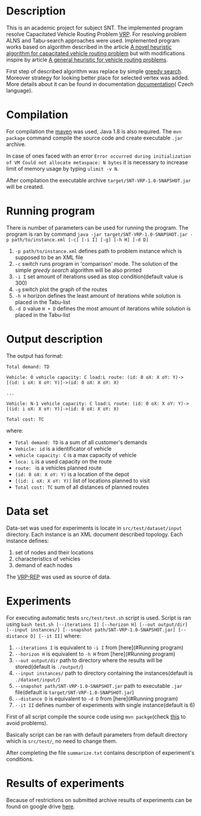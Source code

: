 # Description
This is an academic project for subject SNT. The implemented program resolve Capacitated Vehicle Routing Problem [VRP](https://en.wikipedia.org/wiki/Vehicle_routing_problem).
For resolving problem  ALNS and Tabu-search approaches were used. Implemented program works based on algorithm described in the article [A novel heuristic algorithm for capacitated vehicle routing problem](https://link.springer.com/content/pdf/10.1007%2Fs40092-017-0187-9.pdf)
but with modifications inspire by article [A general heuristic for vehicle routing problems](https://www.sciencedirect.com/science/article/pii/S0305054805003023).

First step of described algorithm was replace by simple [greedy search](https://en.wikipedia.org/wiki/Greedy_algorithm).
Moreover strategy for looking better place for selected vertex was added. More details about it can be found in documentation [documentation](https://www.overleaf.com/read/tyjqkfzrxyvf)( Czech language).

# Compilation
For compilation the [maven](https://maven.apache.org) was used, Java 1.8 is also required.
The `mvn package` command compile the source code and create executable `.jar` archive.

In case of ones faced with an error `Error occurred during initialization of VM Could not allocate metaspace: N bytes`
it is necessary to increase limit of memory usage by typing `ulimit -v N`.

After compilation the executable archive `target/SNT-VRP-1.0-SNAPSHOT.jar` will be created.

# Running program
There is number of parameters can be used for running the program.
The program is ran by command `java -jar target/SNT-VRP-1.0-SNAPSHOT.jar -p path/to/instance.xml [-c] [-i I] [-g] [-h H] [-d D]`
1. `-p path/to/instance.xml` defines path to problem instance which is supposed to be an XML file
2. `-c` switch runs program in 'comparison' mode. The solution of the simple _greedy search_ algorithm will be also printed
3. `-i I` set amount of iterations used as stop condition(default value is 300)
4. `-g` switch plot the graph of the routes
5. `-h H` horizon defines the least amount of iterations while solution is placed in the Tabu-list
6. `-d D` value `H + D` defines the most amount of iterations while solution is placed in the Tabu-list

# Output description
The output has format:

`Total demand: TD`

 `Vehicle: 0 vehicle capacity: C load:L route: (id: 0 oX: X oY: Y)->[(id: i oX: X oY: Y)]->(id: 0 oX: X oY: X)`
 
 `...`
 
 `Vehicle: N-1 vehicle capacity: C load:L route: (id: 0 oX: X oY: Y)->[(id: i oX: X oY: Y)]->(id: 0 oX: X oY: X)`
 
 `Total cost: TC`
 
where:
* `Total demand: TD` is a sum of all customer's demands
* `Vehicle: id` is a identificator of vehicle
* `vehicle capacity: C` is a max capacity of vehicle
* `loca: L` is a used capacity on the route
* `route: ` is a vehicles planned route
* `(id: 0 oX: X oY: Y)` is a location of the depot
* `[(id: i oX: X oY: Y)]` list of locations planned to visit
* `Total cost: TC` sum of all distances of planned routes 

# Data set
Data-set was used for experiments is locate in `src/test/dataset/input` directory.
Each instance is an XML document described topology.
Each instance defines:
1. set of nodes and their locations
2. characteristics of vehicles
3. demand of each nodes

The [VRP-REP](http://www.vrp-rep.org) was used as source of data.

# Experiments
For executing automatic tests `src/test/test.sh` script is used. Script is ran using `bash test.sh [--iterations I] [--horizon H] [--out output/dir] [--input instances/] [--snapshot path/SNT-VRP-1.0-SNAPSHOT.jar] [--distance D] [--it II]`
where:
1. `--iterations I` is equivalent to `-i I` from [here](#Running program)
2. `--horizon H` is equivalent to `-h H` from [here](#Running program)
3. `--out output/dir` path to directory where the results will be stored(default is `./output/`)
4. `--input instances/` path to directory containing the instances(default is `./dataset/input/`)
5. `--snapshot path/SNT-VRP-1.0-SNAPSHOT.jar` path to executable `.jar` file(default is `target/SNT-VRP-1.0-SNAPSHOT.jar`)
6. `--distance D` is equivalent to `-d D` from [here](#Running program)
7. `--it II` defines number of experiments with single instance(default is 6)


First of all script compile the source code using `mvn packge`(check [this](#Compilation) to avoid problems).

Basically script can be ran with default parameters from default directory which is `src/test/`, no need to change them.

After completing the file `summarize.txt` contains description of experiment's conditions. 



# Results of experiments
Because of restrictions on submitted archive results of experiments can be found on google drive [here](https://drive.google.com/file/d/1vP_lmZc5K1hn4WHfW6IW5ZZW3zkYO8Rn/view?usp=sharing).
